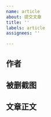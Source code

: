 ```yaml
---
name: article
about: 提交文章
title: ''
labels: article
assignees: ''

---
```


## 作者

## 被删截图

## 文章正文
